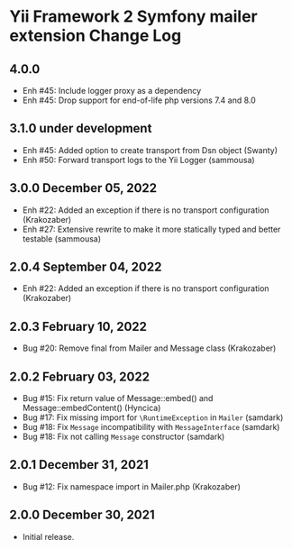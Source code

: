 Yii Framework 2 Symfony mailer extension Change Log
================================================

4.0.0
------

- Enh #45: Include logger proxy as a dependency
- Enh #45: Drop support for end-of-life php versions 7.4 and 8.0

3.1.0 under development
-----------------------

- Enh #45: Added option to create transport from Dsn object (Swanty)
- Enh #50: Forward transport logs to the Yii Logger (sammousa) 


3.0.0 December 05, 2022
-----------------------

- Enh #22: Added an exception if there is no transport configuration (Krakozaber)
- Enh #27: Extensive rewrite to make it more statically typed and better testable (sammousa)


2.0.4 September 04, 2022
------------------------

- Enh #22: Added an exception if there is no transport configuration (Krakozaber)


2.0.3 February 10, 2022
-----------------------

- Bug #20: Remove final from Mailer and Message class (Krakozaber)


2.0.2 February 03, 2022
-----------------------

- Bug #15: Fix return value of Message::embed() and Message::embedContent() (Hyncica)
- Bug #17: Fix missing import for `\RuntimeException` in `Mailer` (samdark)
- Bug #18: Fix `Message` incompatibility with `MessageInterface` (samdark)
- Bug #18: Fix not calling `Message` constructor (samdark)


2.0.1 December 31, 2021
-----------------------

- Bug #12: Fix namespace import in Mailer.php (Krakozaber)


2.0.0 December 30, 2021
-----------------------

- Initial release.
